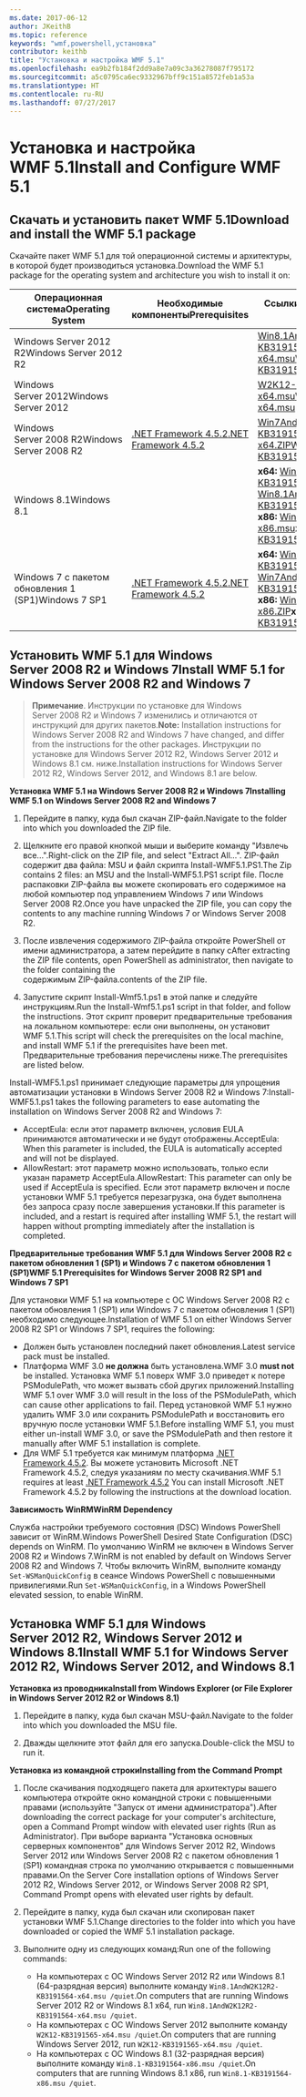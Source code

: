 ```yaml
---
ms.date: 2017-06-12
author: JKeithB
ms.topic: reference
keywords: "wmf,powershell,установка"
contributor: keithb
title: "Установка и настройка WMF 5.1"
ms.openlocfilehash: ea9b2fb184f2dd9a8e7a09c3a36278087f795172
ms.sourcegitcommit: a5c0795ca6ec9332967bff9c151a8572feb1a53a
ms.translationtype: HT
ms.contentlocale: ru-RU
ms.lasthandoff: 07/27/2017
---
```

# <a name="install-and-configure-wmf-51"></a><span data-ttu-id="2938e-103">Установка и настройка WMF 5.1</span><span class="sxs-lookup"><span data-stu-id="2938e-103">Install and Configure WMF 5.1</span></span> #


## <a name="download-and-install-the-wmf-51-package"></a><span data-ttu-id="2938e-104">Скачать и установить пакет WMF 5.1</span><span class="sxs-lookup"><span data-stu-id="2938e-104">Download and install the WMF 5.1 package</span></span>

<span data-ttu-id="2938e-105">Скачайте пакет WMF 5.1 для той операционной системы и архитектуры, в которой будет производиться установка.</span><span class="sxs-lookup"><span data-stu-id="2938e-105">Download the WMF 5.1 package for the operating system and architecture you wish to install it on:</span></span>

| <span data-ttu-id="2938e-106">Операционная система</span><span class="sxs-lookup"><span data-stu-id="2938e-106">Operating System</span></span>       | <span data-ttu-id="2938e-107">Необходимые компоненты</span><span class="sxs-lookup"><span data-stu-id="2938e-107">Prerequisites</span></span>       | <span data-ttu-id="2938e-108">Ссылки на пакеты</span><span class="sxs-lookup"><span data-stu-id="2938e-108">Package Links</span></span>             |
|------------------------|---------------------|---------------------------|
| <span data-ttu-id="2938e-109">Windows Server 2012 R2</span><span class="sxs-lookup"><span data-stu-id="2938e-109">Windows Server 2012 R2</span></span> | | [<span data-ttu-id="2938e-110">Win8.1AndW2K12R2-KB3191564-x64.msu</span><span class="sxs-lookup"><span data-stu-id="2938e-110">Win8.1AndW2K12R2-KB3191564-x64.msu</span></span>](https://go.microsoft.com/fwlink/?linkid=839516)|
| <span data-ttu-id="2938e-111">Windows Server 2012</span><span class="sxs-lookup"><span data-stu-id="2938e-111">Windows Server 2012</span></span>    | | [<span data-ttu-id="2938e-112">W2K12-KB3191565-x64.msu</span><span class="sxs-lookup"><span data-stu-id="2938e-112">W2K12-KB3191565-x64.msu</span></span>](https://go.microsoft.com/fwlink/?linkid=839513)|
| <span data-ttu-id="2938e-113">Windows Server 2008 R2</span><span class="sxs-lookup"><span data-stu-id="2938e-113">Windows Server 2008 R2</span></span> | [<span data-ttu-id="2938e-114">.NET Framework 4.5.2</span><span class="sxs-lookup"><span data-stu-id="2938e-114">.NET Framework 4.5.2</span></span>](https://www.microsoft.com/en-ca/download/details.aspx?id=42642) | [<span data-ttu-id="2938e-115">Win7AndW2K8R2-KB3191566-x64.ZIP</span><span class="sxs-lookup"><span data-stu-id="2938e-115">Win7AndW2K8R2-KB3191566-x64.ZIP</span></span>](https://go.microsoft.com/fwlink/?linkid=839523) | 
| <span data-ttu-id="2938e-116">Windows 8.1</span><span class="sxs-lookup"><span data-stu-id="2938e-116">Windows 8.1</span></span>            |  | <span data-ttu-id="2938e-117">**x64:** [Win8.1AndW2K12R2-KB3191564-x64.msu](https://go.microsoft.com/fwlink/?linkid=839516)</span><span class="sxs-lookup"><span data-stu-id="2938e-117">**x64:** [Win8.1AndW2K12R2-KB3191564-x64.msu](https://go.microsoft.com/fwlink/?linkid=839516)</span></span> </br> <span data-ttu-id="2938e-118">**x86:** [Win8.1-KB3191564-x86.msu](https://go.microsoft.com/fwlink/?linkid=839521)</span><span class="sxs-lookup"><span data-stu-id="2938e-118">**x86:** [Win8.1-KB3191564-x86.msu](https://go.microsoft.com/fwlink/?linkid=839521)</span></span> |
| <span data-ttu-id="2938e-119">Windows 7 с пакетом обновления 1 (SP1)</span><span class="sxs-lookup"><span data-stu-id="2938e-119">Windows 7 SP1</span></span>          | [<span data-ttu-id="2938e-120">.NET Framework 4.5.2</span><span class="sxs-lookup"><span data-stu-id="2938e-120">.NET Framework 4.5.2</span></span>](https://www.microsoft.com/en-ca/download/details.aspx?id=42642) | <span data-ttu-id="2938e-121">**x64:** [Win7AndW2K8R2-KB3191566-x64.ZIP](https://go.microsoft.com/fwlink/?linkid=839523)</span><span class="sxs-lookup"><span data-stu-id="2938e-121">**x64:** [Win7AndW2K8R2-KB3191566-x64.ZIP](https://go.microsoft.com/fwlink/?linkid=839523)</span></span> </br> <span data-ttu-id="2938e-122">**x86:** [Win7-KB3191566-x86.ZIP](https://go.microsoft.com/fwlink/?linkid=839522)</span><span class="sxs-lookup"><span data-stu-id="2938e-122">**x86:** [Win7-KB3191566-x86.ZIP](https://go.microsoft.com/fwlink/?linkid=839522)</span></span>



## <a name="install-wmf-51-for-windows-server-2008-r2-and-windows-7"></a><span data-ttu-id="2938e-123">Установить WMF 5.1 для Windows Server 2008 R2 и Windows 7</span><span class="sxs-lookup"><span data-stu-id="2938e-123">Install WMF 5.1 for Windows Server 2008 R2 and Windows 7</span></span>

> <span data-ttu-id="2938e-124">**Примечание**. Инструкции по установке для Windows Server 2008 R2 и Windows 7 изменились и отличаются от инструкций для других пакетов.</span><span class="sxs-lookup"><span data-stu-id="2938e-124">**Note:** Installation instructions for Windows Server 2008 R2 and Windows 7 have changed, and differ from the instructions for the other packages.</span></span> <span data-ttu-id="2938e-125">Инструкции по установке для Windows Server 2012 R2, Windows Server 2012 и Windows 8.1 см. ниже.</span><span class="sxs-lookup"><span data-stu-id="2938e-125">Installation instructions for Windows Server 2012 R2, Windows Server 2012, and Windows 8.1 are below.</span></span>

<span data-ttu-id="2938e-126">**Установка WMF 5.1 на Windows Server 2008 R2 и Windows 7**</span><span class="sxs-lookup"><span data-stu-id="2938e-126">**Installing WMF 5.1 on Windows Server 2008 R2 and Windows 7**</span></span>

1. <span data-ttu-id="2938e-127">Перейдите в папку, куда был скачан ZIP-файл.</span><span class="sxs-lookup"><span data-stu-id="2938e-127">Navigate to the folder into which you downloaded the ZIP file.</span></span> 

2. <span data-ttu-id="2938e-128">Щелкните его правой кнопкой мыши и выберите команду "Извлечь все...".</span><span class="sxs-lookup"><span data-stu-id="2938e-128">Right-click on the ZIP file, and select "Extract All...".</span></span> <span data-ttu-id="2938e-129">ZIP-файл содержит два файла: MSU и файл скрипта Install-WMF5.1.PS1.</span><span class="sxs-lookup"><span data-stu-id="2938e-129">The Zip contains 2 files: an MSU and the Install-WMF5.1.PS1 script file.</span></span> <span data-ttu-id="2938e-130">После распаковки ZIP-файла вы можете скопировать его содержимое на любой компьютер под управлением Windows 7 или Windows Server 2008 R2.</span><span class="sxs-lookup"><span data-stu-id="2938e-130">Once you have unpacked the ZIP file, you can copy the contents to any machine running Windows 7 or Windows Server 2008 R2.</span></span>  

3. <span data-ttu-id="2938e-131">После извлечения содержимого ZIP-файла откройте PowerShell от имени администратора, а затем перейдите в папку с</span><span class="sxs-lookup"><span data-stu-id="2938e-131">After extracting the ZIP file contents, open PowerShell as administrator, then navigate to the folder containing the</span></span>  
<span data-ttu-id="2938e-132">содержимым ZIP-файла.</span><span class="sxs-lookup"><span data-stu-id="2938e-132">contents of the ZIP file.</span></span> 

4. <span data-ttu-id="2938e-133">Запустите скрипт Install-Wmf5.1.ps1 в этой папке и следуйте инструкциям.</span><span class="sxs-lookup"><span data-stu-id="2938e-133">Run the Install-Wmf5.1.ps1 script in that folder, and follow the instructions.</span></span> <span data-ttu-id="2938e-134">Этот скрипт проверит предварительные требования на локальном компьютере: если они выполнены, он установит WMF 5.1.</span><span class="sxs-lookup"><span data-stu-id="2938e-134">This script will check the prerequisites on the local machine, and install WMF 5.1 if the prerequisites have been met.</span></span> <span data-ttu-id="2938e-135">Предварительные требования перечислены ниже.</span><span class="sxs-lookup"><span data-stu-id="2938e-135">The prerequisites are listed below.</span></span> 

<span data-ttu-id="2938e-136">Install-WMF5.1.ps1 принимает следующие параметры для упрощения автоматизации установки в Windows Server 2008 R2 и Windows 7:</span><span class="sxs-lookup"><span data-stu-id="2938e-136">Install-WMF5.1.ps1 takes the following parameters to ease automating the installation on Windows Server 2008 R2 and Windows 7:</span></span>

- <span data-ttu-id="2938e-137">AcceptEula: если этот параметр включен, условия EULA принимаются автоматически и не будут отображены.</span><span class="sxs-lookup"><span data-stu-id="2938e-137">AcceptEula: When this parameter is included, the EULA is automatically accepted and will not be displayed.</span></span>
- <span data-ttu-id="2938e-138">AllowRestart: этот параметр можно использовать, только если указан параметр AcceptEula.</span><span class="sxs-lookup"><span data-stu-id="2938e-138">AllowRestart: This parameter can only be used if AcceptEula is specified.</span></span> <span data-ttu-id="2938e-139">Если этот параметр включен и после установки WMF 5.1 требуется перезагрузка, она будет выполнена без запроса сразу после завершения установки.</span><span class="sxs-lookup"><span data-stu-id="2938e-139">If this parameter is included, and a restart is required after installing WMF 5.1, the restart will happen without prompting immediately after the installation is completed.</span></span> 

<span data-ttu-id="2938e-140">**Предварительные требования WMF 5.1 для Windows Server 2008 R2 с пакетом обновления 1 (SP1) и Windows 7 с пакетом обновления 1 (SP1)**</span><span class="sxs-lookup"><span data-stu-id="2938e-140">**WMF 5.1 Prerequisites for Windows Server 2008 R2 SP1 and Windows 7 SP1**</span></span>

<span data-ttu-id="2938e-141">Для установки WMF 5.1 на компьютере с ОС Windows Server 2008 R2 с пакетом обновления 1 (SP1) или Windows 7 с пакетом обновления 1 (SP1) необходимо следующее.</span><span class="sxs-lookup"><span data-stu-id="2938e-141">Installation of WMF 5.1 on either Windows Server 2008 R2 SP1 or Windows 7 SP1, requires the following:</span></span>
- <span data-ttu-id="2938e-142">Должен быть установлен последний пакет обновления.</span><span class="sxs-lookup"><span data-stu-id="2938e-142">Latest service pack must be installed.</span></span>
- <span data-ttu-id="2938e-143">Платформа WMF 3.0 **не должна** быть установлена.</span><span class="sxs-lookup"><span data-stu-id="2938e-143">WMF 3.0 **must not** be installed.</span></span> <span data-ttu-id="2938e-144">Установка WMF 5.1 поверх WMF 3.0 приведет к потере PSModulePath, что может вызвать сбой других приложений.</span><span class="sxs-lookup"><span data-stu-id="2938e-144">Installing WMF 5.1 over WMF 3.0 will result in the loss of the PSModulePath, which can cause other applications to fail.</span></span> <span data-ttu-id="2938e-145">Перед установкой WMF 5.1 нужно удалить WMF 3.0 или сохранить PSModulePath и восстановить его вручную после установки WMF 5.1.</span><span class="sxs-lookup"><span data-stu-id="2938e-145">Before installing WMF 5.1, you must either un-install WMF 3.0, or save the PSModulePath and then restore it manually after WMF 5.1 installation is complete.</span></span> 
- <span data-ttu-id="2938e-146">Для WMF 5.1 требуется как минимум платформа [.NET Framework 4.5.2](https://www.microsoft.com/en-ca/download/details.aspx?id=42642). Вы можете установить Microsoft .NET Framework 4.5.2, следуя указаниям по месту скачивания.</span><span class="sxs-lookup"><span data-stu-id="2938e-146">WMF 5.1 requires at least [.NET Framework 4.5.2](https://www.microsoft.com/en-ca/download/details.aspx?id=42642) You can install Microsoft .NET Framework 4.5.2 by following the instructions at the download location.</span></span>

<span data-ttu-id="2938e-147">**Зависимость WinRM**</span><span class="sxs-lookup"><span data-stu-id="2938e-147">**WinRM Dependency**</span></span> 

<span data-ttu-id="2938e-148">Служба настройки требуемого состояния (DSC) Windows PowerShell зависит от WinRM.</span><span class="sxs-lookup"><span data-stu-id="2938e-148">Windows PowerShell Desired State Configuration (DSC) depends on WinRM.</span></span> <span data-ttu-id="2938e-149">По умолчанию WinRM не включен в Windows Server 2008 R2 и Windows 7.</span><span class="sxs-lookup"><span data-stu-id="2938e-149">WinRM is not enabled by default on Windows Server 2008 R2 and Windows 7.</span></span> <span data-ttu-id="2938e-150">Чтобы включить WinRM, выполните команду `Set-WSManQuickConfig` в сеансе Windows PowerShell с повышенными привилегиями.</span><span class="sxs-lookup"><span data-stu-id="2938e-150">Run `Set-WSManQuickConfig`, in a Windows PowerShell elevated session, to enable WinRM.</span></span>


## <a name="install-wmf-51-for-windows-server-2012-r2-windows-server-2012-and-windows-81"></a><span data-ttu-id="2938e-151">Установка WMF 5.1 для Windows Server 2012 R2, Windows Server 2012 и Windows 8.1</span><span class="sxs-lookup"><span data-stu-id="2938e-151">Install WMF 5.1 for Windows Server 2012 R2, Windows Server 2012, and Windows 8.1</span></span>
<span data-ttu-id="2938e-152">**Установка из проводника**</span><span class="sxs-lookup"><span data-stu-id="2938e-152">**Install from Windows Explorer (or File Explorer in Windows Server 2012 R2 or Windows 8.1)**</span></span>

1. <span data-ttu-id="2938e-153">Перейдите в папку, куда был скачан MSU-файл.</span><span class="sxs-lookup"><span data-stu-id="2938e-153">Navigate to the folder into which you downloaded the MSU file.</span></span>

2. <span data-ttu-id="2938e-154">Дважды щелкните этот файл для его запуска.</span><span class="sxs-lookup"><span data-stu-id="2938e-154">Double-click the MSU to run it.</span></span>

<span data-ttu-id="2938e-155">**Установка из командной строки**</span><span class="sxs-lookup"><span data-stu-id="2938e-155">**Installing from the Command Prompt**</span></span>

1. <span data-ttu-id="2938e-156">После скачивания подходящего пакета для архитектуры вашего компьютера откройте окно командной строки с повышенными правами (используйте "Запуск от имени администратора").</span><span class="sxs-lookup"><span data-stu-id="2938e-156">After downloading the correct package for your computer's architecture, open a Command Prompt window with elevated user rights (Run as Administrator).</span></span> <span data-ttu-id="2938e-157">При выборе варианта "Установка основных серверных компонентов" для Windows Server 2012 R2, Windows Server 2012 или Windows Server 2008 R2 с пакетом обновления 1 (SP1) командная строка по умолчанию открывается с повышенными правами.</span><span class="sxs-lookup"><span data-stu-id="2938e-157">On the Server Core installation options of Windows Server 2012 R2, Windows Server 2012, or Windows Server 2008 R2 SP1, Command Prompt opens with elevated user rights by default.</span></span>

2. <span data-ttu-id="2938e-158">Перейдите в папку, куда был скачан или скопирован пакет установки WMF 5.1.</span><span class="sxs-lookup"><span data-stu-id="2938e-158">Change directories to the folder into which you have downloaded or copied the WMF 5.1 installation package.</span></span>

3. <span data-ttu-id="2938e-159">Выполните одну из следующих команд:</span><span class="sxs-lookup"><span data-stu-id="2938e-159">Run one of the following commands:</span></span>
    - <span data-ttu-id="2938e-160">На компьютерах с ОС Windows Server 2012 R2 или Windows 8.1 (64-разрядная версия) выполните команду `Win8.1AndW2K12R2-KB3191564-x64.msu /quiet`.</span><span class="sxs-lookup"><span data-stu-id="2938e-160">On computers that are running Windows Server 2012 R2 or Windows 8.1 x64, run `Win8.1AndW2K12R2-KB3191564-x64.msu /quiet`.</span></span>
    - <span data-ttu-id="2938e-161">На компьютерах с ОС Windows Server 2012 выполните команду `W2K12-KB3191565-x64.msu /quiet`.</span><span class="sxs-lookup"><span data-stu-id="2938e-161">On computers that are running Windows Server 2012, run `W2K12-KB3191565-x64.msu /quiet`.</span></span>
    - <span data-ttu-id="2938e-162">На компьютерах с ОС Windows 8.1 (32-разрядная версия) выполните команду `Win8.1-KB3191564-x86.msu /quiet`.</span><span class="sxs-lookup"><span data-stu-id="2938e-162">On computers that are running Windows 8.1 x86, run `Win8.1-KB3191564-x86.msu /quiet`.</span></span>
    
